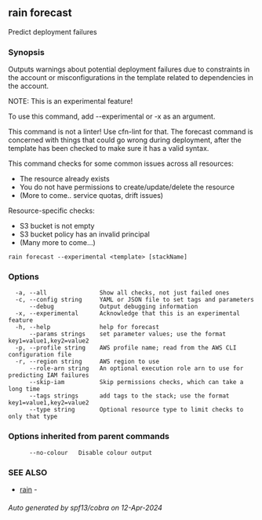 ## rain forecast

Predict deployment failures

### Synopsis

Outputs warnings about potential deployment failures due to constraints in 
the account or misconfigurations in the template related to dependencies in 
the account.

NOTE: This is an experimental feature!

To use this command, add --experimental or -x as an argument.

This command is not a linter! Use cfn-lint for that. The forecast command 
is concerned with things that could go wrong during deployment, after the 
template has been checked to make sure it has a valid syntax.

This command checks for some common issues across all resources:

- The resource already exists
- You do not have permissions to create/update/delete the resource
- (More to come.. service quotas, drift issues)

Resource-specific checks:

- S3 bucket is not empty
- S3 bucket policy has an invalid principal
- (Many more to come...)


```
rain forecast --experimental <template> [stackName]
```

### Options

```
  -a, --all               Show all checks, not just failed ones
  -c, --config string     YAML or JSON file to set tags and parameters
      --debug             Output debugging information
  -x, --experimental      Acknowledge that this is an experimental feature
  -h, --help              help for forecast
      --params strings    set parameter values; use the format key1=value1,key2=value2
  -p, --profile string    AWS profile name; read from the AWS CLI configuration file
  -r, --region string     AWS region to use
      --role-arn string   An optional execution role arn to use for predicting IAM failures
      --skip-iam          Skip permissions checks, which can take a long time
      --tags strings      add tags to the stack; use the format key1=value1,key2=value2
      --type string       Optional resource type to limit checks to only that type
```

### Options inherited from parent commands

```
      --no-colour   Disable colour output
```

### SEE ALSO

* [rain](index.md)	 - 

###### Auto generated by spf13/cobra on 12-Apr-2024
